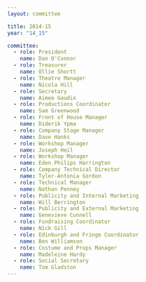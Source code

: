 ```yaml
---
layout: committee

title: 2014-15
year: "14_15"

committee:
  - role: President
    name: Dan O'Connor
  - role: Treasurer
    name: Ollie Shortt
  - role: Theatre Manager
    name: Nicola Hill
  - role: Secretary
    name: Aimee Gaudin
  - role: Productions Coordinator
    name: Sam Greenwood
  - role: Front of House Manager
    name: Diderik Ypma
  - role: Company Stage Manager
    name: Dave Hanks
  - role: Workshop Manager
    name: Joseph Heil
  - role: Workshop Manager
    name: Eden Philips Harrington
  - role: Company Technical Director
    name: Tyler-Antonia Gordon
  - role: Technical Manager
    name: Nathan Penney
  - role: Publicity and Internal Marketing
    name: Will Berrington
  - role: Publicity and External Marketing
    name: Genevieve Cunnell
  - role: Fundraising Coordinator
    name: Nick Gill
  - role: Edinburgh and Fringe Coordinator
    name: Ben Williamson
  - role: Costume and Props Manager
    name: Madeleine Hardy
  - role: Social Secretary
    name: Tom Gladston
---
```

